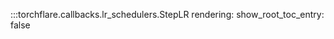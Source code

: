 :::torchflare.callbacks.lr_schedulers.StepLR
    rendering:
             show_root_toc_entry: false
